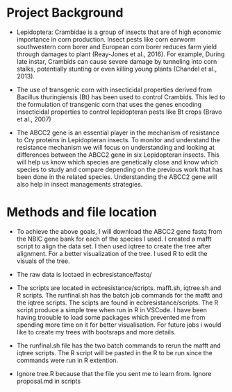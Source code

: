 # Project Background 

- Lepidoptera: Crambidae is a group of insects that are of high economic importance in corn production. Insect pests like corn earworm southwestern corn borer and European corn borer reduces farm yield through damages to plant (Reay-Jones et al., 2016). For example, During late instar, Crambids can cause severe damage by tunneling into corn stalks, potentially stunting or even killing young plants (Chandel et al., 2013). 

- The use of transgenic corn with insecticidal properties derived from Bacillus thuringiensis (Bt) has been used to control Crambids. This led to the formulation of transgenic corn that uses the genes encoding insecticidal properties  to control lepidopteran pests like Bt crops (Bravo et al., 2007)

- The ABCC2 gene is an essential player in the mechanism of resistance to Cry proteins in Lepidopteran insects. To monitor and understand the resistance mechanism we will focus on understanding and looking at differences between the ABCC2 gene in six Lepidopteran insects. This will help us know which species are genetically close and know which species to study and compare depending on the previous work that has been done in the related species. Understanding the ABCC2 gene will also help in insect managements strategies. 

# Methods and file location 
- To achieve the above goals, I will download the ABCC2 gene fastq from the NBIC gene bank for each of the species I used. I created a mafft script to align the data set. I then used iqtree to create the tree after alignment. For a better visualization of the tree. I used R to edit the visuals of the tree. 

 - The raw data is loctaed in ecbresistance/fastq/

- The scripts are located in ecbresistance/scripts.  mafft.sh, iqtree.sh and R scripts.
The runfinal.sh has the batch job commands for the maftt and the iqtree scripts. The scipts are found in ecbresistance/scripts. The R script  produce a simple tree when run in R in VSCode. I have been having troouble to load some packages which prevented me from spending more time on it for better visualisation. For future jobs i would like to create my trees with bootsraps and more details.

- The runfinal.sh file has the two batch commands to rerun the mafft and iqtree scripts. The R script will be pasted in the R to be run since the commands were run in R extention.
- Ignore tree.R because that the file you sent me to learn from. Ignore proposal.md in scripts 

